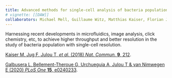```yaml
---
title: Advanced methods for single-cell analysis of bacteria populations
# vignette: [[DAW]]
collaborators: Michael Mell, Guillaume Witz, Matthias Kaiser, Florian Jug, Erik van Nimwegen
---
```


Harnessing recent developments in microfluidics, image analysis, click chemistry, etc, to achieve higher throughput and better resolution in the study of bacteria population with single-cell resolution.

[<span class="co-first">Kaiser M</span>, <span class="co-first">Jug F</span>, <span class="co-first">Julou T</span>, *et al.* (2018) *Nat. Commun.* **9**, 212](https://doi.org/10.1038/s41467-017-02505-0).

[Galbusera L, Bellement-Theroue G, Urchueguia A, <span class="corresp-auth">Julou T</span> &amp; <span class="corresp-auth">van Nimwegen E</span> (2020) <i>PLoS One</i> <b>15</b>, e0240233](https://doi.org/10.1038/s41467-017-02505-0).
